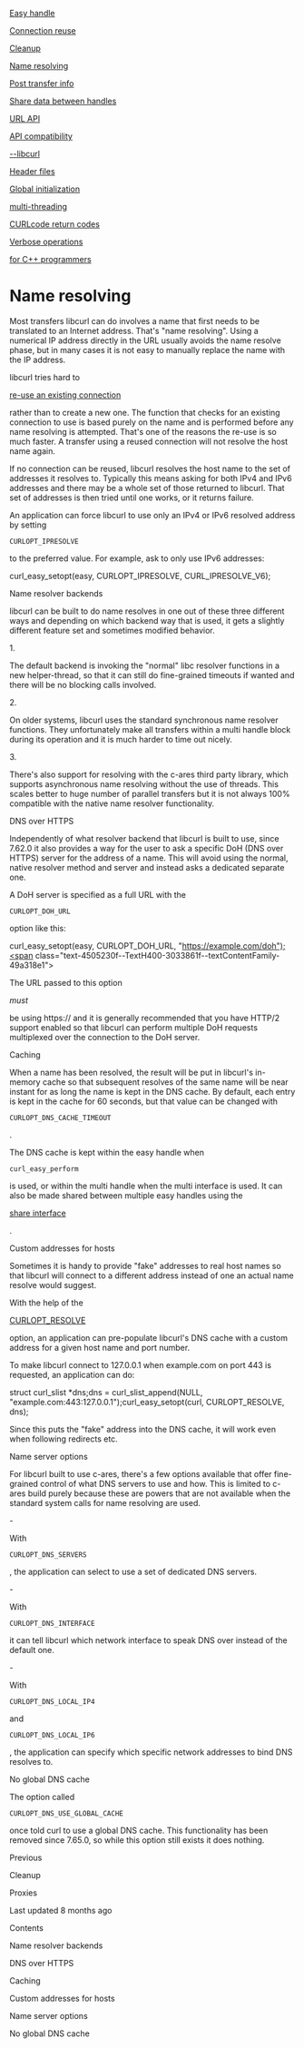 <a href="easyhandle.html" class="navButton-94f2579c--pageItemWithChildrenNested-2c5d8183--navButtonClickable-161b88ca">

<span class="text-4505230f--UIH300-2063425d--textContentFamily-49a318e1--navButtonLabel-14a4968f">Easy handle</span>

</a>

<a href="connectionreuse.html" class="navButton-94f2579c--pageItemWithChildrenNested-2c5d8183--navButtonClickable-161b88ca">

<span class="text-4505230f--UIH300-2063425d--textContentFamily-49a318e1--navButtonLabel-14a4968f">Connection reuse</span>

</a>

<a href="cleanup.html" class="navButton-94f2579c--pageItemWithChildrenNested-2c5d8183--navButtonClickable-161b88ca">

<span class="text-4505230f--UIH300-2063425d--textContentFamily-49a318e1--navButtonLabel-14a4968f">Cleanup</span>

</a>

<a href="names.html" class="navButton-94f2579c--pageItemWithChildrenNested-2c5d8183--navButtonClickable-161b88ca--navButtonOpened-6a88552e">

<span class="text-4505230f--UIH300-2063425d--textContentFamily-49a318e1--navButtonLabel-14a4968f">Name resolving</span>

</a>

<a href="getinfo.html" class="navButton-94f2579c--pageItemWithChildrenNested-2c5d8183--navButtonClickable-161b88ca">

<span class="text-4505230f--UIH300-2063425d--textContentFamily-49a318e1--navButtonLabel-14a4968f">Post transfer info</span>

</a>

<a href="sharing.html" class="navButton-94f2579c--pageItemWithChildrenNested-2c5d8183--navButtonClickable-161b88ca">

<span class="text-4505230f--UIH300-2063425d--textContentFamily-49a318e1--navButtonLabel-14a4968f">Share data between handles</span>

</a>

<a href="url.html" class="navButton-94f2579c--pageItemWithChildrenNested-2c5d8183--navButtonClickable-161b88ca">

<span class="text-4505230f--UIH300-2063425d--textContentFamily-49a318e1--navButtonLabel-14a4968f">URL API</span>

</a>

<a href="api.html" class="navButton-94f2579c--pageItemWithChildrenNested-2c5d8183--navButtonClickable-161b88ca">

<span class="text-4505230f--UIH300-2063425d--textContentFamily-49a318e1--navButtonLabel-14a4968f">API compatibility</span>

</a>

<a href="libcurl.html" class="navButton-94f2579c--pageItemWithChildrenNested-2c5d8183--navButtonClickable-161b88ca">

<span class="text-4505230f--UIH300-2063425d--textContentFamily-49a318e1--navButtonLabel-14a4968f">--libcurl</span>

</a>

<a href="headers.html" class="navButton-94f2579c--pageItemWithChildrenNested-2c5d8183--navButtonClickable-161b88ca">

<span class="text-4505230f--UIH300-2063425d--textContentFamily-49a318e1--navButtonLabel-14a4968f">Header files</span>

</a>

<a href="globalinit.html" class="navButton-94f2579c--pageItemWithChildrenNested-2c5d8183--navButtonClickable-161b88ca">

<span class="text-4505230f--UIH300-2063425d--textContentFamily-49a318e1--navButtonLabel-14a4968f">Global initialization</span>

</a>

<a href="threading.html" class="navButton-94f2579c--pageItemWithChildrenNested-2c5d8183--navButtonClickable-161b88ca">

<span class="text-4505230f--UIH300-2063425d--textContentFamily-49a318e1--navButtonLabel-14a4968f">multi-threading</span>

</a>

<a href="curlcode.html" class="navButton-94f2579c--pageItemWithChildrenNested-2c5d8183--navButtonClickable-161b88ca">

<span class="text-4505230f--UIH300-2063425d--textContentFamily-49a318e1--navButtonLabel-14a4968f">CURLcode return codes</span>

</a>

<a href="verbose.html" class="navButton-94f2579c--pageItemWithChildrenNested-2c5d8183--navButtonClickable-161b88ca">

<span class="text-4505230f--UIH300-2063425d--textContentFamily-49a318e1--navButtonLabel-14a4968f">Verbose operations</span>

</a>

<a href="cplusplus.html" class="navButton-94f2579c--pageItemWithChildrenNested-2c5d8183--navButtonClickable-161b88ca">

<span class="text-4505230f--UIH300-2063425d--textContentFamily-49a318e1--navButtonLabel-14a4968f">for C++ programmers</span>

</a>

# <span class="text-4505230f--DisplayH900-bfb998fa--textContentFamily-49a318e1">Name resolving</span>

<span class="text-4505230f--UIH300-2063425d--textUIFamily-5ebd8e40--text-8ee2c8b2">

</span>

<span class="text-4505230f--UIH300-2063425d--textUIFamily-5ebd8e40--text-8ee2c8b2">

</span>

<span class="text-4505230f--TextH400-3033861f--textContentFamily-49a318e1">

<span data-key="61e1e7c653624ee7a3a0241dc3ee1fca">

<span data-offset-key="61e1e7c653624ee7a3a0241dc3ee1fca:0">Most transfers libcurl can do involves a name that first needs to be translated to an Internet address. That's "name resolving". Using a numerical IP address directly in the URL usually avoids the name resolve phase, but in many cases it is not easy to manually replace the name with the IP address.</span>

</span>

</span>

<span class="text-4505230f--TextH400-3033861f--textContentFamily-49a318e1">

<span data-key="ad947e90d7eb425b9bab94da3caca965">

<span data-offset-key="ad947e90d7eb425b9bab94da3caca965:0">libcurl tries hard to </span>

</span>

<a href="connectionreuse.html" class="link-a079aa82--primary-53a25e66--link-faf6c434">

<span data-key="a51b1906f12a4e6481df26d1266dddf2">

<span data-offset-key="a51b1906f12a4e6481df26d1266dddf2:0">re-use an existing connection</span>

</span>

</a>

<span data-key="5226ae5e10d14d33aa71b1fad8540ba5">

<span data-offset-key="5226ae5e10d14d33aa71b1fad8540ba5:0"> rather than to create a new one. The function that checks for an existing connection to use is based purely on the name and is performed before any name resolving is attempted. That's one of the reasons the re-use is so much faster. A transfer using a reused connection will not resolve the host name again.</span>

</span>

</span>

<span class="text-4505230f--TextH400-3033861f--textContentFamily-49a318e1">

<span data-key="a0ed2ea143334fa4ae8497d88ed928eb">

<span data-offset-key="a0ed2ea143334fa4ae8497d88ed928eb:0">If no connection can be reused, libcurl resolves the host name to the set of addresses it resolves to. Typically this means asking for both IPv4 and IPv6 addresses and there may be a whole set of those returned to libcurl. That set of addresses is then tried until one works, or it returns failure.</span>

</span>

</span>

<span class="text-4505230f--TextH400-3033861f--textContentFamily-49a318e1">

<span data-key="1eae7737f02a4a4cba62ac089f4d311d">

<span data-offset-key="1eae7737f02a4a4cba62ac089f4d311d:0">An application can force libcurl to use only an IPv4 or IPv6 resolved address by setting </span>

<span data-offset-key="1eae7737f02a4a4cba62ac089f4d311d:1">`CURLOPT_IPRESOLVE`</span>

<span data-offset-key="1eae7737f02a4a4cba62ac089f4d311d:2"> to the preferred value. For example, ask to only use IPv6 addresses:</span>

</span>

</span>    curl_easy_setopt(easy, CURLOPT_IPRESOLVE, CURL_IPRESOLVE_V6);<span class="text-4505230f--HeadingH700-04e1a2a3--textContentFamily-49a318e1">

<span data-key="eac429a006b048238828642873a995dc">

<span data-offset-key="eac429a006b048238828642873a995dc:0">Name resolver backends</span>

</span>

</span>

<span class="text-4505230f--TextH400-3033861f--textContentFamily-49a318e1">

<span data-key="aeeac7d1c63145f7af05b50fadc5c952">

<span data-offset-key="aeeac7d1c63145f7af05b50fadc5c952:0">libcurl can be built to do name resolves in one out of these three different ways and depending on which backend way that is used, it gets a slightly different feature set and sometimes modified behavior.</span>

</span>

</span>1.  <span class="text-4505230f--TextH400-3033861f--textContentFamily-49a318e1">

<span data-key="ce4d3befac254024a82267806f31abcb">

<span data-offset-key="ce4d3befac254024a82267806f31abcb:0">The default backend is invoking the "normal" libc resolver functions in a new helper-thread, so that it can still do fine-grained timeouts if wanted and there will be no blocking calls involved.</span>

</span>

</span>2.  <span class="text-4505230f--TextH400-3033861f--textContentFamily-49a318e1">

<span data-key="c71dd5bb73c64d0d913a6ac4b6679203">

<span data-offset-key="c71dd5bb73c64d0d913a6ac4b6679203:0">On older systems, libcurl uses the standard synchronous name resolver functions. They unfortunately make all transfers within a multi handle block during its operation and it is much harder to time out nicely.</span>

</span>

</span>3.  <span class="text-4505230f--TextH400-3033861f--textContentFamily-49a318e1">

<span data-key="397862dc829145169a211487c1fea697">

<span data-offset-key="397862dc829145169a211487c1fea697:0">There's also support for resolving with the c-ares third party library, which supports asynchronous name resolving without the use of threads. This scales better to huge number of parallel transfers but it is not always 100% compatible with the native name resolver functionality.</span>

</span>

</span>

<span class="text-4505230f--HeadingH600-23f228db--textContentFamily-49a318e1">

<span data-key="3ad217b31ba9421fa92d95d74254a7f6">

<span data-offset-key="3ad217b31ba9421fa92d95d74254a7f6:0">DNS over HTTPS</span>

</span>

</span>

<span class="text-4505230f--TextH400-3033861f--textContentFamily-49a318e1">

<span data-key="86ededacc55d4e5eadbe0500f17be354">

<span data-offset-key="86ededacc55d4e5eadbe0500f17be354:0">Independently of what resolver backend that libcurl is built to use, since 7.62.0 it also provides a way for the user to ask a specific DoH (DNS over HTTPS) server for the address of a name. This will avoid using the normal, native resolver method and server and instead asks a dedicated separate one.</span>

</span>

</span>

<span class="text-4505230f--TextH400-3033861f--textContentFamily-49a318e1">

<span data-key="da14bc13da4d4295b799ff8a6fc73661">

<span data-offset-key="da14bc13da4d4295b799ff8a6fc73661:0">A DoH server is specified as a full URL with the </span>

<span data-offset-key="da14bc13da4d4295b799ff8a6fc73661:1">`CURLOPT_DOH_URL`</span>

<span data-offset-key="da14bc13da4d4295b799ff8a6fc73661:2"> option like this:</span>

</span>

</span>    curl_easy_setopt(easy, CURLOPT_DOH_URL, "https://example.com/doh");<span class="text-4505230f--TextH400-3033861f--textContentFamily-49a318e1">

<span data-key="efcb2898bf994a218fd29a16e886dba3">

<span data-offset-key="efcb2898bf994a218fd29a16e886dba3:0">The URL passed to this option </span>

<span data-offset-key="efcb2898bf994a218fd29a16e886dba3:1">_must_</span>

<span data-offset-key="efcb2898bf994a218fd29a16e886dba3:2"> be using https:// and it is generally recommended that you have HTTP/2 support enabled so that libcurl can perform multiple DoH requests multiplexed over the connection to the DoH server.</span>

</span>

</span>

<span class="text-4505230f--HeadingH700-04e1a2a3--textContentFamily-49a318e1">

<span data-key="84e36321aefc40059d5ee919619b5a0c">

<span data-offset-key="84e36321aefc40059d5ee919619b5a0c:0">Caching</span>

</span>

</span>

<span class="text-4505230f--TextH400-3033861f--textContentFamily-49a318e1">

<span data-key="6754af8dfa8246b59caff5e0d027980a">

<span data-offset-key="6754af8dfa8246b59caff5e0d027980a:0">When a name has been resolved, the result will be put in libcurl's in-memory cache so that subsequent resolves of the same name will be near instant for as long the name is kept in the DNS cache. By default, each entry is kept in the cache for 60 seconds, but that value can be changed with </span>

<span data-offset-key="6754af8dfa8246b59caff5e0d027980a:1">`CURLOPT_DNS_CACHE_TIMEOUT`</span>

<span data-offset-key="6754af8dfa8246b59caff5e0d027980a:2">.</span>

</span>

</span>

<span class="text-4505230f--TextH400-3033861f--textContentFamily-49a318e1">

<span data-key="2c32cba680b042a1aff6b01a7382d8f9">

<span data-offset-key="2c32cba680b042a1aff6b01a7382d8f9:0">The DNS cache is kept within the easy handle when </span>

<span data-offset-key="2c32cba680b042a1aff6b01a7382d8f9:1">`curl_easy_perform`</span>

<span data-offset-key="2c32cba680b042a1aff6b01a7382d8f9:2"> is used, or within the multi handle when the multi interface is used. It can also be made shared between multiple easy handles using the </span>

</span>

<a href="sharing.html" class="link-a079aa82--primary-53a25e66--link-faf6c434">

<span data-key="775975619c6b4ababbe44e4c0965ffd0">

<span data-offset-key="775975619c6b4ababbe44e4c0965ffd0:0">share interface</span>

</span>

</a>

<span data-key="a667fe8ccb194580b020693698ca1815">

<span data-offset-key="a667fe8ccb194580b020693698ca1815:0">.</span>

</span>

</span>

<span class="text-4505230f--HeadingH700-04e1a2a3--textContentFamily-49a318e1">

<span data-key="1a164edc73604f56bd8c9d8d9f9df10b">

<span data-offset-key="1a164edc73604f56bd8c9d8d9f9df10b:0">Custom addresses for hosts</span>

</span>

</span>

<span class="text-4505230f--TextH400-3033861f--textContentFamily-49a318e1">

<span data-key="ee5c10e94eda43888c3da1639fcabefa">

<span data-offset-key="ee5c10e94eda43888c3da1639fcabefa:0">Sometimes it is handy to provide "fake" addresses to real host names so that libcurl will connect to a different address instead of one an actual name resolve would suggest.</span>

</span>

</span>

<span class="text-4505230f--TextH400-3033861f--textContentFamily-49a318e1">

<span data-key="689b1860671a4649b57b787edbf11b26">

<span data-offset-key="689b1860671a4649b57b787edbf11b26:0">With the help of the </span>

</span>

<a href="https://curl.se/libcurl/c/CURLOPT_RESOLVE.html" class="link-a079aa82--primary-53a25e66--link-faf6c434">

<span data-key="c4a960d2c8ab469aa9f54498e4a8c786">

<span data-offset-key="c4a960d2c8ab469aa9f54498e4a8c786:0">CURLOPT_RESOLVE</span>

</span>

</a>

<span data-key="1b1d59db160c41d5bde2c9912b0c496b">

<span data-offset-key="1b1d59db160c41d5bde2c9912b0c496b:0"> option, an application can pre-populate libcurl's DNS cache with a custom address for a given host name and port number.</span>

</span>

</span>

<span class="text-4505230f--TextH400-3033861f--textContentFamily-49a318e1">

<span data-key="7e1656a5759f4359808d324563fe655e">

<span data-offset-key="7e1656a5759f4359808d324563fe655e:0">To make libcurl connect to 127.0.0.1 when example.com on port 443 is requested, an application can do:</span>

</span>

</span>    struct curl_slist *dns;dns = curl_slist_append(NULL, "example.com:443:127.0.0.1");curl_easy_setopt(curl, CURLOPT_RESOLVE, dns);<span class="text-4505230f--TextH400-3033861f--textContentFamily-49a318e1">

<span data-key="2c4520d146c44bb38a73cc7e6db2f010">

<span data-offset-key="2c4520d146c44bb38a73cc7e6db2f010:0">Since this puts the "fake" address into the DNS cache, it will work even when following redirects etc.</span>

</span>

</span>

<span class="text-4505230f--HeadingH700-04e1a2a3--textContentFamily-49a318e1">

<span data-key="02297959637a4216a53b180945dd268a">

<span data-offset-key="02297959637a4216a53b180945dd268a:0">Name server options</span>

</span>

</span>

<span class="text-4505230f--TextH400-3033861f--textContentFamily-49a318e1">

<span data-key="12c1f9e85d104b049d518f57fbe11474">

<span data-offset-key="12c1f9e85d104b049d518f57fbe11474:0">For libcurl built to use c-ares, there's a few options available that offer fine-grained control of what DNS servers to use and how. This is limited to c-ares build purely because these are powers that are not available when the standard system calls for name resolving are used.</span>

</span>

</span>- <span class="text-4505230f--TextH400-3033861f--textContentFamily-49a318e1">

<span data-key="74a9d860b1604da8bd05eff8c2b1612c">

<span data-offset-key="74a9d860b1604da8bd05eff8c2b1612c:0">With </span>

<span data-offset-key="74a9d860b1604da8bd05eff8c2b1612c:1">`CURLOPT_DNS_SERVERS`</span>

<span data-offset-key="74a9d860b1604da8bd05eff8c2b1612c:2">, the application can select to use a set of dedicated DNS servers.</span>

</span>

</span>- <span class="text-4505230f--TextH400-3033861f--textContentFamily-49a318e1">

<span data-key="a44bda2568164b68b3279b6b956dac63">

<span data-offset-key="a44bda2568164b68b3279b6b956dac63:0">With </span>

<span data-offset-key="a44bda2568164b68b3279b6b956dac63:1">`CURLOPT_DNS_INTERFACE`</span>

<span data-offset-key="a44bda2568164b68b3279b6b956dac63:2"> it can tell libcurl which network interface to speak DNS over instead of the default one.</span>

</span>

</span>- <span class="text-4505230f--TextH400-3033861f--textContentFamily-49a318e1">

<span data-key="ead26625de944aac8b6912f5015ca7af">

<span data-offset-key="ead26625de944aac8b6912f5015ca7af:0">With </span>

<span data-offset-key="ead26625de944aac8b6912f5015ca7af:1">`CURLOPT_DNS_LOCAL_IP4`</span>

<span data-offset-key="ead26625de944aac8b6912f5015ca7af:2"> and </span>

<span data-offset-key="ead26625de944aac8b6912f5015ca7af:3">`CURLOPT_DNS_LOCAL_IP6`</span>

<span data-offset-key="ead26625de944aac8b6912f5015ca7af:4">, the application can specify which specific network addresses to bind DNS resolves to.</span>

</span>

</span>

<span class="text-4505230f--HeadingH700-04e1a2a3--textContentFamily-49a318e1">

<span data-key="44c612086aa14a6dbdf973bc89dc322c">

<span data-offset-key="44c612086aa14a6dbdf973bc89dc322c:0">No global DNS cache</span>

</span>

</span>

<span class="text-4505230f--TextH400-3033861f--textContentFamily-49a318e1">

<span data-key="e9145074ddd244989a2c0d6ab326ca64">

<span data-offset-key="e9145074ddd244989a2c0d6ab326ca64:0">The option called </span>

<span data-offset-key="e9145074ddd244989a2c0d6ab326ca64:1">`CURLOPT_DNS_USE_GLOBAL_CACHE`</span>

<span data-offset-key="e9145074ddd244989a2c0d6ab326ca64:2"> once told curl to use a global DNS cache. This functionality has been removed since 7.65.0, so while this option still exists it does nothing.</span>

</span>

</span>

<a href="cleanup.html" class="reset-3c756112--card-6570f064--whiteCard-fff091a4--cardPrevious-56a5e674">

</a>

<span class="text-4505230f--TextH200-a3425406--textContentFamily-49a318e1">Previous</span>

<span class="text-4505230f--UIH400-4e41e82a--textContentFamily-49a318e1">Cleanup</span>

<a href="proxies.html" class="reset-3c756112--card-6570f064--whiteCard-fff091a4--cardNext-19241c42">

</a>

<span class="text-4505230f--UIH400-4e41e82a--textContentFamily-49a318e1">Proxies</span>

<span class="text-4505230f--TextH200-a3425406--textContentFamily-49a318e1">Last updated 8 months ago</span>

<span class="text-4505230f--InfoH100-1e92e1d1--textContentFamily-49a318e1">Contents</span>

<a href="names.html#name-resolver-backends" class="reset-3c756112--menuItem-aa02f6ec--menuItemLight-757d5235--menuItemInline-173bdf97--pageTocItem-f4427024">

</a>

<span class="text-4505230f--UIH300-2063425d--textContentFamily-49a318e1">

<span class="text-4505230f--UIH200-50ead35f--textContentFamily-49a318e1">Name resolver backends</span>

</span>

<a href="names.html#dns-over-https" class="reset-3c756112--menuItem-aa02f6ec--menuItemLight-757d5235--menuItemInline-173bdf97--pageTocItem-f4427024">

</a>

<span class="text-4505230f--UIH300-2063425d--textContentFamily-49a318e1">

<span class="text-4505230f--UIH200-50ead35f--textContentFamily-49a318e1--pageTocLinkH2-2294976c">DNS over HTTPS</span>

</span>

<a href="names.html#caching" class="reset-3c756112--menuItem-aa02f6ec--menuItemLight-757d5235--menuItemInline-173bdf97--pageTocItem-f4427024">

</a>

<span class="text-4505230f--UIH300-2063425d--textContentFamily-49a318e1">

<span class="text-4505230f--UIH200-50ead35f--textContentFamily-49a318e1">Caching</span>

</span>

<a href="names.html#custom-addresses-for-hosts" class="reset-3c756112--menuItem-aa02f6ec--menuItemLight-757d5235--menuItemInline-173bdf97--pageTocItem-f4427024">

</a>

<span class="text-4505230f--UIH300-2063425d--textContentFamily-49a318e1">

<span class="text-4505230f--UIH200-50ead35f--textContentFamily-49a318e1">Custom addresses for hosts</span>

</span>

<a href="names.html#name-server-options" class="reset-3c756112--menuItem-aa02f6ec--menuItemLight-757d5235--menuItemInline-173bdf97--pageTocItem-f4427024">

</a>

<span class="text-4505230f--UIH300-2063425d--textContentFamily-49a318e1">

<span class="text-4505230f--UIH200-50ead35f--textContentFamily-49a318e1">Name server options</span>

</span>

<a href="names.html#no-global-dns-cache" class="reset-3c756112--menuItem-aa02f6ec--menuItemLight-757d5235--menuItemInline-173bdf97--pageTocItem-f4427024">

</a>

<span class="text-4505230f--UIH300-2063425d--textContentFamily-49a318e1">

<span class="text-4505230f--UIH200-50ead35f--textContentFamily-49a318e1">No global DNS cache</span>

</span>
